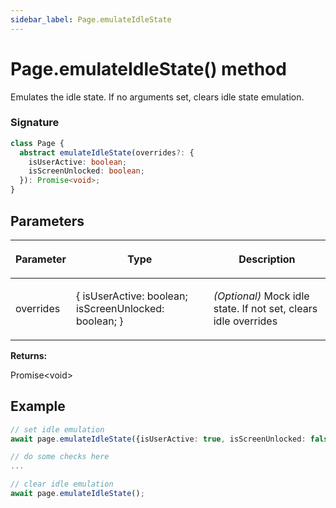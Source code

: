 ```yaml
---
sidebar_label: Page.emulateIdleState
---
```


# Page.emulateIdleState() method

Emulates the idle state. If no arguments set, clears idle state emulation.

### Signature

```typescript
class Page {
  abstract emulateIdleState(overrides?: {
    isUserActive: boolean;
    isScreenUnlocked: boolean;
  }): Promise<void>;
}
```

## Parameters

<table><thead><tr><th>

Parameter

</th><th>

Type

</th><th>

Description

</th></tr></thead>
<tbody><tr><td>

overrides

</td><td>

&#123; isUserActive: boolean; isScreenUnlocked: boolean; &#125;

</td><td>

_(Optional)_ Mock idle state. If not set, clears idle overrides

</td></tr>
</tbody></table>

**Returns:**

Promise&lt;void&gt;

## Example

```ts
// set idle emulation
await page.emulateIdleState({isUserActive: true, isScreenUnlocked: false});

// do some checks here
...

// clear idle emulation
await page.emulateIdleState();
```
